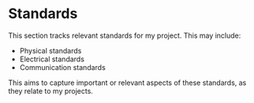# Standards

This section tracks relevant standards for my project. This may include:

* Physical standards
* Electrical standards
* Communication standards

This aims to capture important or relevant aspects of these standards, as they relate to my projects.
